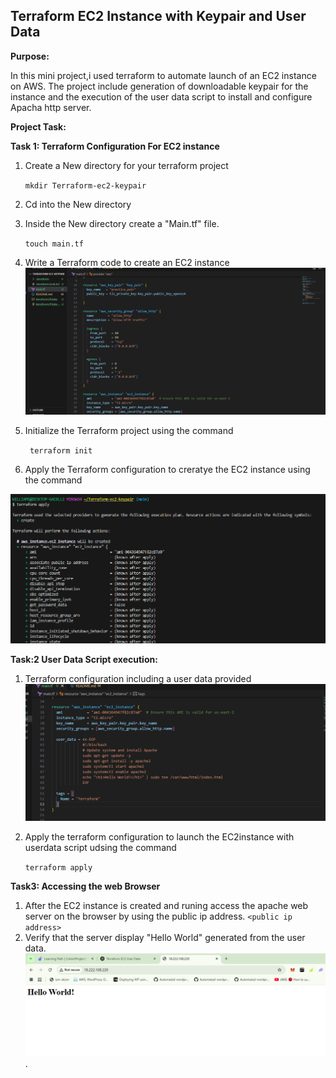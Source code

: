## Terraform EC2 Instance with Keypair and User Data

**Purpose:**

 In this mini project,i used terraform to automate launch of an EC2 instance on AWS. The project include generation of downloadable keypair for the instance and the execution of the user data script to install and configure Apacha http server.

 **Project Task:**

**Task 1: Terraform Configuration For EC2 instance**

1) Create a New directory for your terraform project

     ``mkdir Terraform-ec2-keypair``  

2) Cd into the New directory
3) Inside the New directory create a "Main.tf" file.
  
   ``touch main.tf``
4) Write a Terraform code to create an EC2 instance 
   ![script](./image/script.PNG)

5) Initialize the Terraform project using the command 
   
   `` terraform init``
6) Apply the Terraform configuration to creratye the EC2 instance using the command

![apply](./image/apply.PNG)

**Task:2 User Data Script execution:**

1) Terraform configuration including a user data provided
![userdata](./image/Userdata.PNG)

2) Apply the terraform configuration to launch the EC2instance with userdata script udsing the command
   
   ``terraform apply``

**Task3: Accessing the web Browser**
1) After the EC2 instance is created and runing access the apache web server on the browser by using the public ip address.
   ``<public ip address>``
2) Verify that the server display "Hello World" generated from the user data.
 ![userdata](./image/Hello%20world.PNG)  .
